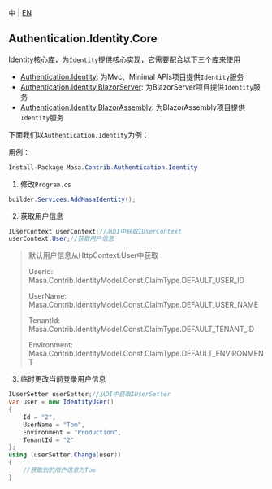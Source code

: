 中 | [EN](README.md)

## Authentication.Identity.Core

Identity核心库，为`Identity`提供核心实现，它需要配合以下三个库来使用

* [Authentication.Identity](../Masa.Contrib.Authentication.Identity/README.zh-CN.md): 为Mvc、Minimal APIs项目提供`Identity`服务
* [Authentication.Identity.BlazorServer](../Masa.Contrib.Authentication.Identity.BlazorServer/README.zh-CN.md): 为BlazorServer项目提供`Identity`服务
* [Authentication.Identity.BlazorAssembly](../Masa.Contrib.Authentication.Identity.BlazorAssembly/README.zh-CN.md): 为BlazorAssembly项目提供`Identity`服务

下面我们以`Authentication.Identity`为例：

用例：

``` C#
Install-Package Masa.Contrib.Authentication.Identity
```

1. 修改`Program.cs`

``` C#
builder.Services.AddMasaIdentity();
```

2. 获取用户信息

``` C#
IUserContext userContext;//从DI中获取IUserContext
userContext.User;//获取用户信息
```

> 默认用户信息从HttpContext.User中获取
>
> UserId: Masa.Contrib.IdentityModel.Const.ClaimType.DEFAULT_USER_ID
>
> UserName: Masa.Contrib.IdentityModel.Const.ClaimType.DEFAULT_USER_NAME
>
> TenantId: Masa.Contrib.IdentityModel.Const.ClaimType.DEFAULT_TENANT_ID
>
> Environment: Masa.Contrib.IdentityModel.Const.ClaimType.DEFAULT_ENVIRONMENT

3. 临时更改当前登录用户信息

``` C#
IUserSetter userSetter;//从DI中获取IUserSetter
var user = new IdentityUser()
{
    Id = "2",
    UserName = "Tom",
    Environment = "Production",
    TenantId = "2"
};
using (userSetter.Change(user))
{
    //获取到的用户信息为Tom
}
```
